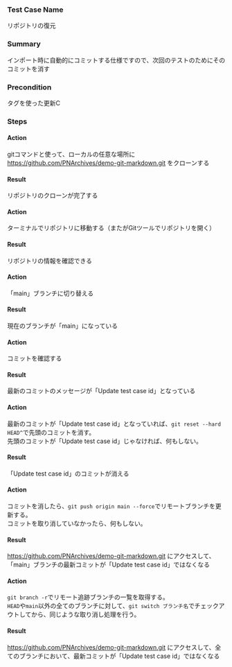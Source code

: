 ### Test Case Name
リポジトリの復元

### Summary
インポート時に自動的にコミットする仕様ですので、次回のテストのためにそのコミットを消す

### Precondition
タグを使った更新C

### Steps

#### Action
gitコマンドと使って、ローカルの任意な場所に https://github.com/PNArchives/demo-git-markdown.git をクローンする
#### Result
リポジトリのクローンが完了する

#### Action
ターミナルでリポジトリに移動する（またがGitツールでリポジトリを開く）
#### Result
リポジトリの情報を確認できる

#### Action
「main」ブランチに切り替える
#### Result
現在のブランチが「main」になっている

#### Action
コミットを確認する
#### Result
最新のコミットのメッセージが「Update test case id」となっている

#### Action
最新のコミットが「Update test case id」となっていれば、`git reset --hard HEAD^`で先頭のコミットを消す。  
先頭のコミットが「Update test case id」じゃなければ、何もしない。
#### Result
「Update test case id」のコミットが消える

#### Action
コミットを消したら、`git push origin main --force`でリモートブランチを更新する。  
コミットを取り消していなかったら、何もしない。
#### Result
https://github.com/PNArchives/demo-git-markdown.git にアクセスして、「main」ブランチの最新コミットが「Update test case id」ではなくなる

#### Action
`git branch -r`でリモート追跡ブランチの一覧を取得する。  
`HEAD`や`main`以外の全てのブランチに対して、`git switch ブランチ名`でチェックアウトしてから、同じような取り消し処理を行う。
#### Result
https://github.com/PNArchives/demo-git-markdown.git にアクセスして、全てのブランチにおいて、最新コミットが「Update test case id」ではなくなる
